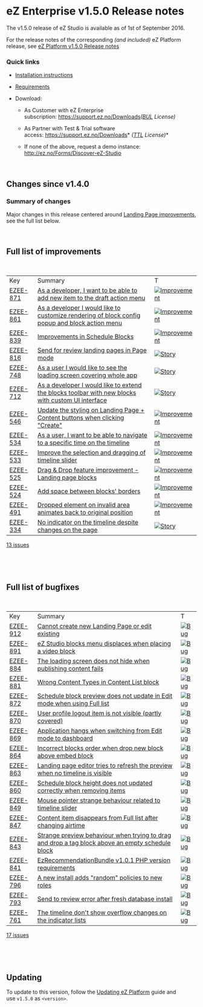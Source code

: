 # eZ Enterprise v1.5.0 Release notes


The v1.5.0 release of eZ Studio is available as of 1st of September 2016.

For the release notes of the corresponding *(and included)* eZ Platform release, see [eZ Platform v1.5.0 Release notes](ez_platform_v1.5.0_release_notes.md)

### Quick links

-   [Installation instructions](../getting_started/install_ez_platform.md)
-   [Requirements](../getting_started/requirements.md)
-   Download:

    -   As Customer with eZ Enterprise subscription: <https://support.ez.no/Downloads>*([BUL](http://ez.no/About-our-Software/Licenses-and-agreements/eZ-Business-Use-License-Agreement-eZ-BUL-Version-2.1?return=/About-our-Software/Licenses-and-agreements/eZ-Business-Use-License-Agreement-eZ-BUL-Version-2.1?processed=1457699707&return=%2FAbout-our-Software%2FLicenses-and-agreements%2FeZ-Business-Use-License-Agreement-eZ-BUL-Version-2.1?return=%2FAbout-our-Software%2FLicenses-and-agreements%2FeZ-Business-Use-License-Agreement-eZ-BUL-Version-2.1) License)*

    -   As Partner with Test & Trial software access: <https://support.ez.no/Downloads>* *([TTL](http://ez.no/About-our-Software/Licenses-and-agreements/eZ-Trial-and-Test-License-Agreement-eZ-TTL-v2.0) License)**

    -   If none of the above, request a demo instance: <http://ez.no/Forms/Discover-eZ-Studio>

 

## Changes since v1.4.0

### Summary of changes

Major changes in this release centered around [Landing Page improvements](https://jira.ez.no/browse/EZS-511), see the full list below.

 

## Full list of improvements

 

|                                                              |                                                                                                                                                       |                                                                                                                                |
|--------------------------------------------------------------|-------------------------------------------------------------------------------------------------------------------------------------------------------|--------------------------------------------------------------------------------------------------------------------------------|
| Key                                                          | Summary                                                                                                                                               | T                                                                                                                              |
| [EZEE-871](https://jira.ez.no/browse/EZEE-871?src=confmacro) | [As a developer, I want to be able to add new item to the draft action menu](https://jira.ez.no/browse/EZEE-871?src=confmacro)                        | [![Improvement](https://jira.ez.no/images/icons/issuetypes/improvement.png)](https://jira.ez.no/browse/EZEE-871?src=confmacro) |
| [EZEE-861](https://jira.ez.no/browse/EZEE-861?src=confmacro) | [As a developer I would like to customize rendering of block config popup and block action menu](https://jira.ez.no/browse/EZEE-861?src=confmacro)    | [![Improvement](https://jira.ez.no/images/icons/issuetypes/improvement.png)](https://jira.ez.no/browse/EZEE-861?src=confmacro) |
| [EZEE-839](https://jira.ez.no/browse/EZEE-839?src=confmacro) | [Improvements in Schedule Blocks](https://jira.ez.no/browse/EZEE-839?src=confmacro)                                                                   | [![Improvement](https://jira.ez.no/images/icons/issuetypes/improvement.png)](https://jira.ez.no/browse/EZEE-839?src=confmacro) |
| [EZEE-816](https://jira.ez.no/browse/EZEE-816?src=confmacro) | [Send for review landing pages in Page mode](https://jira.ez.no/browse/EZEE-816?src=confmacro)                                                        | [![Story](https://jira.ez.no/images/icons/issuetypes/story.png)](https://jira.ez.no/browse/EZEE-816?src=confmacro)             |
| [EZEE-748](https://jira.ez.no/browse/EZEE-748?src=confmacro) | [As a user I would like to see the loading screen covering whole app](https://jira.ez.no/browse/EZEE-748?src=confmacro)                               | [![Story](https://jira.ez.no/images/icons/issuetypes/story.png)](https://jira.ez.no/browse/EZEE-748?src=confmacro)             |
| [EZEE-712](https://jira.ez.no/browse/EZEE-712?src=confmacro) | [As a developer I would like to extend the blocks toolbar with new blocks with custom UI interface](https://jira.ez.no/browse/EZEE-712?src=confmacro) | [![Story](https://jira.ez.no/images/icons/issuetypes/story.png)](https://jira.ez.no/browse/EZEE-712?src=confmacro)             |
| [EZEE-546](https://jira.ez.no/browse/EZEE-546?src=confmacro) | [Update the styling on Landing Page + Content buttons when clicking "Create"](https://jira.ez.no/browse/EZEE-546?src=confmacro)                       | [![Improvement](https://jira.ez.no/images/icons/issuetypes/improvement.png)](https://jira.ez.no/browse/EZEE-546?src=confmacro) |
| [EZEE-534](https://jira.ez.no/browse/EZEE-534?src=confmacro) | [As a user, I want to be able to navigate to a specific time on the timeline](https://jira.ez.no/browse/EZEE-534?src=confmacro)                       | [![Improvement](https://jira.ez.no/images/icons/issuetypes/improvement.png)](https://jira.ez.no/browse/EZEE-534?src=confmacro) |
| [EZEE-533](https://jira.ez.no/browse/EZEE-533?src=confmacro) | [Improve the selection and dragging of timeline slider](https://jira.ez.no/browse/EZEE-533?src=confmacro)                                             | [![Improvement](https://jira.ez.no/images/icons/issuetypes/improvement.png)](https://jira.ez.no/browse/EZEE-533?src=confmacro) |
| [EZEE-525](https://jira.ez.no/browse/EZEE-525?src=confmacro) | [Drag & Drop feature improvement - Landing page blocks](https://jira.ez.no/browse/EZEE-525?src=confmacro)                                             | [![Improvement](https://jira.ez.no/images/icons/issuetypes/improvement.png)](https://jira.ez.no/browse/EZEE-525?src=confmacro) |
| [EZEE-524](https://jira.ez.no/browse/EZEE-524?src=confmacro) | [Add space between blocks' borders](https://jira.ez.no/browse/EZEE-524?src=confmacro)                                                                 | [![Improvement](https://jira.ez.no/images/icons/issuetypes/improvement.png)](https://jira.ez.no/browse/EZEE-524?src=confmacro) |
| [EZEE-491](https://jira.ez.no/browse/EZEE-491?src=confmacro) | [Dropped element on invalid area animates back to original position](https://jira.ez.no/browse/EZEE-491?src=confmacro)                                | [![Improvement](https://jira.ez.no/images/icons/issuetypes/improvement.png)](https://jira.ez.no/browse/EZEE-491?src=confmacro) |
| [EZEE-334](https://jira.ez.no/browse/EZEE-334?src=confmacro) | [No indicator on the timeline despite changes on the page](https://jira.ez.no/browse/EZEE-334?src=confmacro)                                          | [![Story](https://jira.ez.no/images/icons/issuetypes/story.png)](https://jira.ez.no/browse/EZEE-334?src=confmacro)             |

 [13 issues](https://jira.ez.no/secure/IssueNavigator.jspa?reset=true&jqlQuery=key+in+%28EZS-871%2C+EZS-524%2C+EZS-546%2C+EZS-748%2C+EZS-861%2C+EZS-334%2C+EZS-712%2C+EZS-491%2C+EZS-525%2C+EZS-533%2C+EZS-534%2C+EZS-816%2C+EZS-839%29++&src=confmacro "View all matching issues in JIRA.")

 

 

## Full list of bugfixes

 

|                                                              |                                                                                                                                                      |                                                                                                                |
|--------------------------------------------------------------|------------------------------------------------------------------------------------------------------------------------------------------------------|----------------------------------------------------------------------------------------------------------------|
| Key                                                          | Summary                                                                                                                                              | T                                                                                                              |
| [EZEE-912](https://jira.ez.no/browse/EZEE-912?src=confmacro) | [Cannot create new Landing Page or edit existing](https://jira.ez.no/browse/EZEE-912?src=confmacro)                                                  | [![Bug](https://jira.ez.no/images/icons/issuetypes/bug.png)](https://jira.ez.no/browse/EZEE-912?src=confmacro) |
| [EZEE-891](https://jira.ez.no/browse/EZEE-891?src=confmacro) | [eZ Studio blocks menu displaces when placing a video block](https://jira.ez.no/browse/EZEE-891?src=confmacro)                                       | [![Bug](https://jira.ez.no/images/icons/issuetypes/bug.png)](https://jira.ez.no/browse/EZEE-891?src=confmacro) |
| [EZEE-884](https://jira.ez.no/browse/EZEE-884?src=confmacro) | [The loading screen does not hide when publishing content fails](https://jira.ez.no/browse/EZEE-884?src=confmacro)                                   | [![Bug](https://jira.ez.no/images/icons/issuetypes/bug.png)](https://jira.ez.no/browse/EZEE-884?src=confmacro) |
| [EZEE-881](https://jira.ez.no/browse/EZEE-881?src=confmacro) | [Wrong Content Types in Content List block](https://jira.ez.no/browse/EZEE-881?src=confmacro)                                                        | [![Bug](https://jira.ez.no/images/icons/issuetypes/bug.png)](https://jira.ez.no/browse/EZEE-881?src=confmacro) |
| [EZEE-872](https://jira.ez.no/browse/EZEE-872?src=confmacro) | [Schedule block preview does not update in Edit mode when using Full list](https://jira.ez.no/browse/EZEE-872?src=confmacro)                         | [![Bug](https://jira.ez.no/images/icons/issuetypes/bug.png)](https://jira.ez.no/browse/EZEE-872?src=confmacro) |
| [EZEE-870](https://jira.ez.no/browse/EZEE-870?src=confmacro) | [User profile logout item is not visible (partly covered)](https://jira.ez.no/browse/EZEE-870?src=confmacro)                                         | [![Bug](https://jira.ez.no/images/icons/issuetypes/bug.png)](https://jira.ez.no/browse/EZEE-870?src=confmacro) |
| [EZEE-869](https://jira.ez.no/browse/EZEE-869?src=confmacro) | [Application hangs when switching from Edit mode to dashboard](https://jira.ez.no/browse/EZEE-869?src=confmacro)                                     | [![Bug](https://jira.ez.no/images/icons/issuetypes/bug.png)](https://jira.ez.no/browse/EZEE-869?src=confmacro) |
| [EZEE-864](https://jira.ez.no/browse/EZEE-864?src=confmacro) | [Incorrect blocks order when drop new block above embed block](https://jira.ez.no/browse/EZEE-864?src=confmacro)                                     | [![Bug](https://jira.ez.no/images/icons/issuetypes/bug.png)](https://jira.ez.no/browse/EZEE-864?src=confmacro) |
| [EZEE-863](https://jira.ez.no/browse/EZEE-863?src=confmacro) | [Landing page editor tries to refresh the preview when no timeline is visible](https://jira.ez.no/browse/EZEE-863?src=confmacro)                     | [![Bug](https://jira.ez.no/images/icons/issuetypes/bug.png)](https://jira.ez.no/browse/EZEE-863?src=confmacro) |
| [EZEE-860](https://jira.ez.no/browse/EZEE-860?src=confmacro) | [Schedule block height does not updated correctly when removing items](https://jira.ez.no/browse/EZEE-860?src=confmacro)                             | [![Bug](https://jira.ez.no/images/icons/issuetypes/bug.png)](https://jira.ez.no/browse/EZEE-860?src=confmacro) |
| [EZEE-849](https://jira.ez.no/browse/EZEE-849?src=confmacro) | [Mouse pointer strange behaviour related to timeline slider](https://jira.ez.no/browse/EZEE-849?src=confmacro)                                       | [![Bug](https://jira.ez.no/images/icons/issuetypes/bug.png)](https://jira.ez.no/browse/EZEE-849?src=confmacro) |
| [EZEE-847](https://jira.ez.no/browse/EZEE-847?src=confmacro) | [Content item disappears from Full list after changing airtime](https://jira.ez.no/browse/EZEE-847?src=confmacro)                                    | [![Bug](https://jira.ez.no/images/icons/issuetypes/bug.png)](https://jira.ez.no/browse/EZEE-847?src=confmacro) |
| [EZEE-843](https://jira.ez.no/browse/EZEE-843?src=confmacro) | [Strange preview behaviour when trying to drag and drop a tag block above an empty schedule block](https://jira.ez.no/browse/EZEE-843?src=confmacro) | [![Bug](https://jira.ez.no/images/icons/issuetypes/bug.png)](https://jira.ez.no/browse/EZEE-843?src=confmacro) |
| [EZEE-841](https://jira.ez.no/browse/EZEE-841?src=confmacro) | [EzRecommendationBundle v1.0.1 PHP version requirements](https://jira.ez.no/browse/EZEE-841?src=confmacro)                                           | [![Bug](https://jira.ez.no/images/icons/issuetypes/bug.png)](https://jira.ez.no/browse/EZEE-841?src=confmacro) |
| [EZEE-796](https://jira.ez.no/browse/EZEE-796?src=confmacro) | [A new install adds "random" policies to new roles](https://jira.ez.no/browse/EZEE-796?src=confmacro)                                                | [![Bug](https://jira.ez.no/images/icons/issuetypes/bug.png)](https://jira.ez.no/browse/EZEE-796?src=confmacro) |
| [EZEE-793](https://jira.ez.no/browse/EZEE-793?src=confmacro) | [Send to review error after fresh database install](https://jira.ez.no/browse/EZEE-793?src=confmacro)                                                | [![Bug](https://jira.ez.no/images/icons/issuetypes/bug.png)](https://jira.ez.no/browse/EZEE-793?src=confmacro) |
| [EZEE-761](https://jira.ez.no/browse/EZEE-761?src=confmacro) | [The timeline don't show overflow changes on the indicator lists](https://jira.ez.no/browse/EZEE-761?src=confmacro)                                  | [![Bug](https://jira.ez.no/images/icons/issuetypes/bug.png)](https://jira.ez.no/browse/EZEE-761?src=confmacro) |

 [17 issues](https://jira.ez.no/secure/IssueNavigator.jspa?reset=true&jqlQuery=key+in+%28EZS-796%2C+EZS-849%2C+EZS-870%2C+EZS-872%2C+EZS-869%2C+EZS-864%2C+EZS-860%2C+EZS-843%2C+EZS-841%2C+EZS-761%2C+EZS-881%2C+EZS-793%2C+EZS-891%2C+EZS-863%2C+EZS-847%2C+EZS-884%2C+EZS-912%29+++++&src=confmacro "View all matching issues in JIRA.")

 

 

## Updating

To update to this version, follow the [Updating eZ Platform](../updating/updating_ez_platform.md) guide and use `v1.5.0` as `<version>`.
